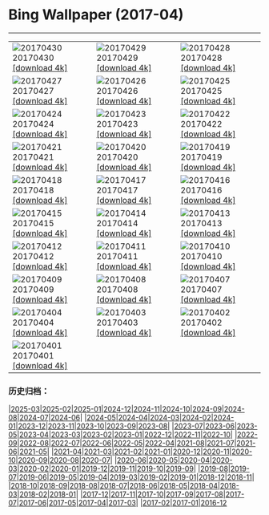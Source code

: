 # Bing Wallpaper (2017-04)
**************

<table><tr><td><img class="wallpaper" src="https://www.bing.com/az/hprichbg/rb/NHMElephants_ZH-CN9810396474_1920x1080.jpg" alt="20170430"> 20170430 <a class="wallpaper_link" href="https://www.bing.com/az/hprichbg/rb/NHMElephants_ZH-CN9810396474_UHD.jpg">[download 4k]</a></td><td><img class="wallpaper" src="https://www.bing.com/az/hprichbg/rb/SouthMoravian_ZH-CN13384331455_1920x1080.jpg" alt="20170429"> 20170429 <a class="wallpaper_link" href="https://www.bing.com/az/hprichbg/rb/SouthMoravian_ZH-CN13384331455_UHD.jpg">[download 4k]</a></td><td><img class="wallpaper" src="https://www.bing.com/az/hprichbg/rb/SoundSuits_ZH-CN11561095548_1920x1080.jpg" alt="20170428"> 20170428 <a class="wallpaper_link" href="https://www.bing.com/az/hprichbg/rb/SoundSuits_ZH-CN11561095548_UHD.jpg">[download 4k]</a></td></tr><tr><td><img class="wallpaper" src="https://www.bing.com/az/hprichbg/rb/SproutVideo_ZH-CN11890393462_1920x1080.jpg" alt="20170427"> 20170427 <a class="wallpaper_link" href="https://www.bing.com/az/hprichbg/rb/SproutVideo_ZH-CN11890393462_UHD.jpg">[download 4k]</a></td><td><img class="wallpaper" src="https://www.bing.com/az/hprichbg/rb/SaronicGulf_ZH-CN8379891695_1920x1080.jpg" alt="20170426"> 20170426 <a class="wallpaper_link" href="https://www.bing.com/az/hprichbg/rb/SaronicGulf_ZH-CN8379891695_UHD.jpg">[download 4k]</a></td><td><img class="wallpaper" src="https://www.bing.com/az/hprichbg/rb/CivitadiBagnoregio_ZH-CN12942138675_1920x1080.jpg" alt="20170425"> 20170425 <a class="wallpaper_link" href="https://www.bing.com/az/hprichbg/rb/CivitadiBagnoregio_ZH-CN12942138675_UHD.jpg">[download 4k]</a></td></tr><tr><td><img class="wallpaper" src="https://www.bing.com/az/hprichbg/rb/AfricaWeaverbirds_ZH-CN9479498858_1920x1080.jpg" alt="20170424"> 20170424 <a class="wallpaper_link" href="https://www.bing.com/az/hprichbg/rb/AfricaWeaverbirds_ZH-CN9479498858_UHD.jpg">[download 4k]</a></td><td><img class="wallpaper" src="https://www.bing.com/az/hprichbg/rb/AlbertaTeepee_ZH-CN11572775476_1920x1080.jpg" alt="20170423"> 20170423 <a class="wallpaper_link" href="https://www.bing.com/az/hprichbg/rb/AlbertaTeepee_ZH-CN11572775476_UHD.jpg">[download 4k]</a></td><td><img class="wallpaper" src="https://www.bing.com/az/hprichbg/rb/MirrorBeach_ZH-CN12835554220_1920x1080.jpg" alt="20170422"> 20170422 <a class="wallpaper_link" href="https://www.bing.com/az/hprichbg/rb/MirrorBeach_ZH-CN12835554220_UHD.jpg">[download 4k]</a></td></tr><tr><td><img class="wallpaper" src="https://www.bing.com/az/hprichbg/rb/ZoomOut_ZH-CN4471982075_1920x1080.jpg" alt="20170421"> 20170421 <a class="wallpaper_link" href="https://www.bing.com/az/hprichbg/rb/ZoomOut_ZH-CN4471982075_UHD.jpg">[download 4k]</a></td><td><img class="wallpaper" src="https://www.bing.com/az/hprichbg/rb/SolarFarm_ZH-CN4853771923_1920x1080.jpg" alt="20170420"> 20170420 <a class="wallpaper_link" href="https://www.bing.com/az/hprichbg/rb/SolarFarm_ZH-CN4853771923_UHD.jpg">[download 4k]</a></td><td><img class="wallpaper" src="https://www.bing.com/az/hprichbg/rb/Farmers_ZH-CN10322126112_1920x1080.jpg" alt="20170419"> 20170419 <a class="wallpaper_link" href="https://www.bing.com/az/hprichbg/rb/Farmers_ZH-CN10322126112_UHD.jpg">[download 4k]</a></td></tr><tr><td><img class="wallpaper" src="https://www.bing.com/az/hprichbg/rb/WallaceHut_ZH-CN12470084939_1920x1080.jpg" alt="20170418"> 20170418 <a class="wallpaper_link" href="https://www.bing.com/az/hprichbg/rb/WallaceHut_ZH-CN12470084939_UHD.jpg">[download 4k]</a></td><td><img class="wallpaper" src="https://www.bing.com/az/hprichbg/rb/GlacierBay_ZH-CN14440689690_1920x1080.jpg" alt="20170417"> 20170417 <a class="wallpaper_link" href="https://www.bing.com/az/hprichbg/rb/GlacierBay_ZH-CN14440689690_UHD.jpg">[download 4k]</a></td><td><img class="wallpaper" src="https://www.bing.com/az/hprichbg/rb/EuropeanRabbitGreeting_ZH-CN10625718769_1920x1080.jpg" alt="20170416"> 20170416 <a class="wallpaper_link" href="https://www.bing.com/az/hprichbg/rb/EuropeanRabbitGreeting_ZH-CN10625718769_UHD.jpg">[download 4k]</a></td></tr><tr><td><img class="wallpaper" src="https://www.bing.com/az/hprichbg/rb/GroundNest_ZH-CN8953105132_1920x1080.jpg" alt="20170415"> 20170415 <a class="wallpaper_link" href="https://www.bing.com/az/hprichbg/rb/GroundNest_ZH-CN8953105132_UHD.jpg">[download 4k]</a></td><td><img class="wallpaper" src="https://www.bing.com/az/hprichbg/rb/GrayWolf_ZH-CN9733727662_1920x1080.jpg" alt="20170414"> 20170414 <a class="wallpaper_link" href="https://www.bing.com/az/hprichbg/rb/GrayWolf_ZH-CN9733727662_UHD.jpg">[download 4k]</a></td><td><img class="wallpaper" src="https://www.bing.com/az/hprichbg/rb/TitanicBelfast_ZH-CN7528306628_1920x1080.jpg" alt="20170413"> 20170413 <a class="wallpaper_link" href="https://www.bing.com/az/hprichbg/rb/TitanicBelfast_ZH-CN7528306628_UHD.jpg">[download 4k]</a></td></tr><tr><td><img class="wallpaper" src="https://www.bing.com/az/hprichbg/rb/MVAU_ZH-CN9430011383_1920x1080.jpg" alt="20170412"> 20170412 <a class="wallpaper_link" href="https://www.bing.com/az/hprichbg/rb/MVAU_ZH-CN9430011383_UHD.jpg">[download 4k]</a></td><td><img class="wallpaper" src="https://www.bing.com/az/hprichbg/rb/SpacewalkSelfie_ZH-CN10118363891_1920x1080.jpg" alt="20170411"> 20170411 <a class="wallpaper_link" href="https://www.bing.com/az/hprichbg/rb/SpacewalkSelfie_ZH-CN10118363891_UHD.jpg">[download 4k]</a></td><td><img class="wallpaper" src="https://www.bing.com/az/hprichbg/rb/WindmillLighthouse_ZH-CN12870536851_1920x1080.jpg" alt="20170410"> 20170410 <a class="wallpaper_link" href="https://www.bing.com/az/hprichbg/rb/WindmillLighthouse_ZH-CN12870536851_UHD.jpg">[download 4k]</a></td></tr><tr><td><img class="wallpaper" src="https://www.bing.com/az/hprichbg/rb/ArcticFoxSibs_ZH-CN7417451993_1920x1080.jpg" alt="20170409"> 20170409 <a class="wallpaper_link" href="https://www.bing.com/az/hprichbg/rb/ArcticFoxSibs_ZH-CN7417451993_UHD.jpg">[download 4k]</a></td><td><img class="wallpaper" src="https://www.bing.com/az/hprichbg/rb/TulipFestival_ZH-CN8467334837_1920x1080.jpg" alt="20170408"> 20170408 <a class="wallpaper_link" href="https://www.bing.com/az/hprichbg/rb/TulipFestival_ZH-CN8467334837_UHD.jpg">[download 4k]</a></td><td><img class="wallpaper" src="https://www.bing.com/az/hprichbg/rb/KalsoyIsland_ZH-CN11586790825_1920x1080.jpg" alt="20170407"> 20170407 <a class="wallpaper_link" href="https://www.bing.com/az/hprichbg/rb/KalsoyIsland_ZH-CN11586790825_UHD.jpg">[download 4k]</a></td></tr><tr><td><img class="wallpaper" src="https://www.bing.com/az/hprichbg/rb/JulianAlps_ZH-CN11764181030_1920x1080.jpg" alt="20170404"> 20170404 <a class="wallpaper_link" href="https://www.bing.com/az/hprichbg/rb/JulianAlps_ZH-CN11764181030_UHD.jpg">[download 4k]</a></td><td><img class="wallpaper" src="https://www.bing.com/az/hprichbg/rb/QingMingHuangShan_ZH-CN12993895964_1920x1080.jpg" alt="20170403"> 20170403 <a class="wallpaper_link" href="https://www.bing.com/az/hprichbg/rb/QingMingHuangShan_ZH-CN12993895964_UHD.jpg">[download 4k]</a></td><td><img class="wallpaper" src="https://www.bing.com/az/hprichbg/rb/DivingGondola_ZH-CN12331702472_1920x1080.jpg" alt="20170402"> 20170402 <a class="wallpaper_link" href="https://www.bing.com/az/hprichbg/rb/DivingGondola_ZH-CN12331702472_UHD.jpg">[download 4k]</a></td></tr><tr><td><img class="wallpaper" src="https://www.bing.com/az/hprichbg/rb/LavaTubeIce_ZH-CN12266785340_1920x1080.jpg" alt="20170401"> 20170401 <a class="wallpaper_link" href="https://www.bing.com/az/hprichbg/rb/LavaTubeIce_ZH-CN12266785340_UHD.jpg">[download 4k]</a></td><td></td><td></td></tr></table>

### 历史归档：

|[2025-03](/../2025-03/2025-03.md)|[2025-02](/../2025-02/2025-02.md)|[2025-01](/../2025-01/2025-01.md)|[2024-12](/../2024-12/2024-12.md)|[2024-11](/../2024-11/2024-11.md)|[2024-10](/../2024-10/2024-10.md)|[2024-09](/../2024-09/2024-09.md)|[2024-08](/../2024-08/2024-08.md)|[2024-07](/../2024-07/2024-07.md)|[2024-06](/../2024-06/2024-06.md)|
|[2024-05](/../2024-05/2024-05.md)|[2024-04](/../2024-04/2024-04.md)|[2024-03](/../2024-03/2024-03.md)|[2024-02](/../2024-02/2024-02.md)|[2024-01](/../2024-01/2024-01.md)|[2023-12](/../2023-12/2023-12.md)|[2023-11](/../2023-11/2023-11.md)|[2023-10](/../2023-10/2023-10.md)|[2023-09](/../2023-09/2023-09.md)|[2023-08](/../2023-08/2023-08.md)|
|[2023-07](/../2023-07/2023-07.md)|[2023-06](/../2023-06/2023-06.md)|[2023-05](/../2023-05/2023-05.md)|[2023-04](/../2023-04/2023-04.md)|[2023-03](/../2023-03/2023-03.md)|[2023-02](/../2023-02/2023-02.md)|[2023-01](/../2023-01/2023-01.md)|[2022-12](/../2022-12/2022-12.md)|[2022-11](/../2022-11/2022-11.md)|[2022-10](/../2022-10/2022-10.md)|
|[2022-09](/../2022-09/2022-09.md)|[2022-08](/../2022-08/2022-08.md)|[2022-07](/../2022-07/2022-07.md)|[2022-06](/../2022-06/2022-06.md)|[2022-05](/../2022-05/2022-05.md)|[2022-04](/../2022-04/2022-04.md)|[2021-08](/../2021-08/2021-08.md)|[2021-07](/../2021-07/2021-07.md)|[2021-06](/../2021-06/2021-06.md)|[2021-05](/../2021-05/2021-05.md)|
|[2021-04](/../2021-04/2021-04.md)|[2021-03](/../2021-03/2021-03.md)|[2021-02](/../2021-02/2021-02.md)|[2021-01](/../2021-01/2021-01.md)|[2020-12](/../2020-12/2020-12.md)|[2020-11](/../2020-11/2020-11.md)|[2020-10](/../2020-10/2020-10.md)|[2020-09](/../2020-09/2020-09.md)|[2020-08](/../2020-08/2020-08.md)|[2020-07](/../2020-07/2020-07.md)|
|[2020-06](/../2020-06/2020-06.md)|[2020-05](/../2020-05/2020-05.md)|[2020-04](/../2020-04/2020-04.md)|[2020-03](/../2020-03/2020-03.md)|[2020-02](/../2020-02/2020-02.md)|[2020-01](/../2020-01/2020-01.md)|[2019-12](/../2019-12/2019-12.md)|[2019-11](/../2019-11/2019-11.md)|[2019-10](/../2019-10/2019-10.md)|[2019-09](/../2019-09/2019-09.md)|
|[2019-08](/../2019-08/2019-08.md)|[2019-07](/../2019-07/2019-07.md)|[2019-06](/../2019-06/2019-06.md)|[2019-05](/../2019-05/2019-05.md)|[2019-04](/../2019-04/2019-04.md)|[2019-03](/../2019-03/2019-03.md)|[2019-02](/../2019-02/2019-02.md)|[2019-01](/../2019-01/2019-01.md)|[2018-12](/../2018-12/2018-12.md)|[2018-11](/../2018-11/2018-11.md)|
|[2018-10](/../2018-10/2018-10.md)|[2018-09](/../2018-09/2018-09.md)|[2018-08](/../2018-08/2018-08.md)|[2018-07](/../2018-07/2018-07.md)|[2018-06](/../2018-06/2018-06.md)|[2018-05](/../2018-05/2018-05.md)|[2018-04](/../2018-04/2018-04.md)|[2018-03](/../2018-03/2018-03.md)|[2018-02](/../2018-02/2018-02.md)|[2018-01](/../2018-01/2018-01.md)|
|[2017-12](/../2017-12/2017-12.md)|[2017-11](/../2017-11/2017-11.md)|[2017-10](/../2017-10/2017-10.md)|[2017-09](/../2017-09/2017-09.md)|[2017-08](/../2017-08/2017-08.md)|[2017-07](/../2017-07/2017-07.md)|[2017-06](/../2017-06/2017-06.md)|[2017-05](/../2017-05/2017-05.md)|[2017-04](/2017-04.md)|[2017-03](/../2017-03/2017-03.md)|
|[2017-02](/../2017-02/2017-02.md)|[2017-01](/../2017-01/2017-01.md)|[2016-12](/../2016-12/2016-12.md)